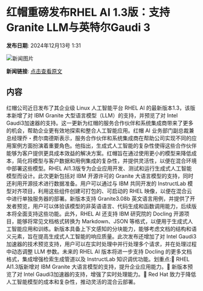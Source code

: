 # 红帽重磅发布RHEL AI 1.3版：支持Granite LLM与英特尔Gaudi 3

**发布日期**: 2024年12月13号 1:31

![新闻图片](https://upload.chinaz.com/2024/1213/6386967907594435353251060.png)

**新闻链接**: [点击查看原文](https://www.aibase.com/zh/news/13924)

## 内容

红帽公司近日发布了其企业级 Linux 人工智能平台 RHEL AI 的最新版本1.3，该版本新增了对 IBM Granite 大型语言模型（LLM）的支持，并预览了对 Intel Gaudi3加速器的支持。这一更新为红帽的服务合作伙伴和系统集成商带来了更多的机会，帮助企业更有效地探索和整合人工智能应用。红帽 AI 业务部门副总裁兼总经理乔・费尔南德斯表示，服务合作伙伴和系统集成商在帮助公司实现不同的应用案例方面扮演着重要角色。他指出，生成式人工智能的复杂性使得这些合作伙伴能够为客户提供更具成本效益的解决方案。红帽旨在通过使用更小的模型来降低成本，简化将模型与客户数据和用例集成的复杂性，并提供灵活性，以便在混合环境中部署这些模型。RHEL AI1.3版专为企业应用开发、测试和运行生成式人工智能模型而设计。此次更新包括对 IBM 开源许可的 Granite 大语言模型的支持，同时还利用开源技术进行数据准备。用户可以通过与 IBM 共同开发的 InstructLab 模型对齐项目，利用这些组件创建可打包的、可启动的 RHEL 映像，以便在混合云中进行单独服务器的部署。新版本支持 Granite3.08b 英文语言用例，并提供了开发者预览，用户可以体验该模型的非英语语言、代码生成和函数调用能力，后续版本将全面支持这些功能。此外，RHEL AI 还支持 IBM 研究院的 Docling 开源项目，能够将常见文档格式转换为 Markdown、JSON 等格式，以便用于生成式人工智能应用和训练。新版本具备上下文感知的分块能力，能够考虑文档的结构和语义元素，旨在提高生成式人工智能的响应质量。此次发布还增加了对 Intel Gaudi3加速器的技术预览支持，用户可以在实时处理中并行处理多个请求，并在处理过程中动态调整 LLM 参数。未来的 RHEL AI 版本将进一步支持 Docling 的更多文档格式，集成增强检索生成管道以及 InstructLab 知识调优功能。划重点:🔹 RHEL AI1.3版新增对 IBM Granite 大语言模型的支持，提升企业应用能力。🔹 新版本预览了对 Intel Gaudi3加速器的支持，增强了实时处理能力。🔹 Red Hat 致力于降低人工智能模型的成本和复杂性，推动灵活的混合云部署。
